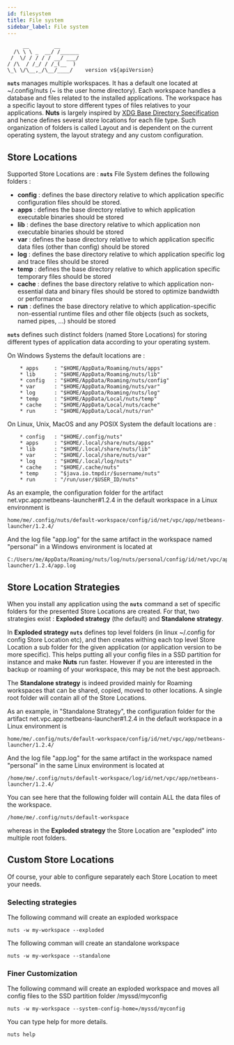 ```yaml
---
id: filesystem
title: File system
sidebar_label: File system
---
```


```
     __        __    
  /\ \ \ _  __/ /______
 /  \/ / / / / __/ ___/
/ /\  / /_/ / /_(__  )
\_\ \/\__,_/\__/____/    version v${apiVersion}
```

**```nuts```** manages multiple workspaces. It has a default one located at ~/.config/nuts (~ is the user home directory). Each workspace handles a database and files related to the installed applications. The workspace has a specific layout to store different types of files relatives to your applications. **Nuts** is largely inspired by [XDG Base Directory Specification](https://specifications.freedesktop.org/basedir-spec/basedir-spec-latest.html) and hence defines several  store locations for each file type. Such organization of folders is called Layout and is dependent on the current operating system, the layout strategy and any custom configuration.

## Store Locations
Supported Store Locations are : 
**```nuts```** File System defines the following folders :
* **config** : defines the base directory relative to which application specific configuration files should be stored.
* **apps** : defines the base directory relative to which application executable binaries should be stored 
* **lib** : defines the base directory relative to which application non executable binaries should be stored 
* **var** : defines the base directory relative to which application specific data files (other than config) should be stored
* **log** : defines the base directory relative to which application specific log and trace files should be stored
* **temp** : defines the base directory relative to which application specific temporary files should be stored
* **cache** : defines the base directory relative to which application non-essential data and binary files should be stored to optimize bandwidth or performance
* **run** : defines the base directory relative to which application-specific non-essential runtime files and other file objects (such as sockets, named pipes, ...) should be stored

**```nuts```** defines such distinct folders (named Store Locations) for storing different types of application data according to your operating system.

On Windows Systems the default locations are :

        * apps     : "$HOME/AppData/Roaming/nuts/apps"
        * lib      : "$HOME/AppData/Roaming/nuts/lib"
        * config   : "$HOME/AppData/Roaming/nuts/config"
        * var      : "$HOME/AppData/Roaming/nuts/var"
        * log      : "$HOME/AppData/Roaming/nuts/log"
        * temp     : "$HOME/AppData/Local/nuts/temp"
        * cache    : "$HOME/AppData/Local/nuts/cache"
        * run      : "$HOME/AppData/Local/nuts/run"

On Linux, Unix, MacOS and any POSIX System the default locations are :

        * config   : "$HOME/.config/nuts"
        * apps     : "$HOME/.local/share/nuts/apps"
        * lib      : "$HOME/.local/share/nuts/lib"
        * var      : "$HOME/.local/share/nuts/var"
        * log      : "$HOME/.local/log/nuts"
        * cache    : "$HOME/.cache/nuts"
        * temp     : "$java.io.tmpdir/$username/nuts"
        * run      : "/run/user/$USER_ID/nuts"

As an example, the configuration folder for the artifact net.vpc.app:netbeans-launcher#1.2.4 in the default workspace in a Linux environment is
```
home/me/.config/nuts/default-workspace/config/id/net/vpc/app/netbeans-launcher/1.2.4/
```
And the log file "app.log" for the same artifact in the workspace named "personal" in a Windows environment is located at
```
C:/Users/me/AppData/Roaming/nuts/log/nuts/personal/config/id/net/vpc/app/netbeans-launcher/1.2.4/app.log
```

## Store Location Strategies
When you install any application using the **```nuts```** command a set of specific folders for the presented Store Locations are created. For that, 
two strategies exist : **Exploded strategy** (the default) and **Standalone strategy**.  

In **Exploded strategy**  **```nuts```** defines top level folders (in linux ~/.config for config Store Location etc), and then creates withing each top level Store Location a sub folder for the given application (or application version to be more specific). This helps putting all your config files in a SSD partition for instance and make **Nuts** run faster. However if you are interested in the backup or roaming of your workspace, this may be not the best approach.

The **Standalone strategy**   is indeed provided mainly for Roaming workspaces that can be shared, copied, moved to other locations. A single root folder will contain all of the Store Locations.

As an example, in "Standalone Strategy", the configuration folder for the artifact net.vpc.app:netbeans-launcher#1.2.4 in the default workspace in a Linux environment is
```
home/me/.config/nuts/default-workspace/config/id/net/vpc/app/netbeans-launcher/1.2.4/
```
And the log file "app.log" for the same artifact in the workspace named "personal" in the same Linux environment is located at
```
/home/me/.config/nuts/default-workspace/log/id/net/vpc/app/netbeans-launcher/1.2.4/
```
You can see here that the following folder will contain ALL the data files of the workspace.
```
/home/me/.config/nuts/default-workspace
```
whereas in the **Exploded strategy** the Store Location are "exploded" into multiple root folders.

## Custom Store Locations
Of course, your able to configure separately each Store Location to meet your needs.

### Selecting strategies
The following command will create an exploded workspace
```
nuts -w my-workspace --exploded
```

The following comman will create an standalone workspace
```
nuts -w my-workspace --standalone
```
### Finer Customization
The following command will create an exploded workspace and moves all config files to the SSD partition folder /myssd/myconfig
```
nuts -w my-workspace --system-config-home=/myssd/myconfig
```
You can type help for more details.
```
nuts help
```
